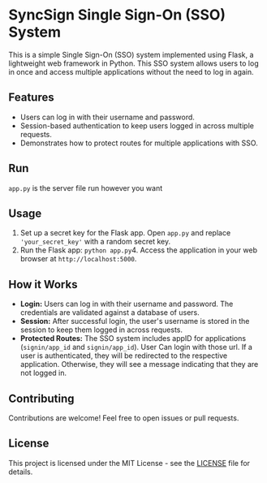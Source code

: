 

SyncSign Single Sign-On (SSO) System
=================================

This is a simple Single Sign-On (SSO) system implemented using Flask, a lightweight web framework in Python. This SSO system allows users to log in once and access multiple applications without the need to log in again.

Features
--------

*   Users can log in with their username and password.
*   Session-based authentication to keep users logged in across multiple requests.
*   Demonstrates how to protect routes for multiple applications with SSO.


Run
------

`app.py` is the server file run however you want


Usage
-----

1.  Set up a secret key for the Flask app. Open `app.py` and replace `'your_secret_key'` with a random secret key.
2.  Run the Flask app:
`python app.py`4.  Access the application in your web browser at `http://localhost:5000`.

How it Works
------------

*   **Login:** Users can log in with their username and password. The credentials are validated against a database of users.
*   **Session:** After successful login, the user's username is stored in the session to keep them logged in across requests.
*   **Protected Routes:** The SSO system includes appID for  applications (`signin/app_id` and `signin/app_id`). User Can login with those url. If a user is authenticated, they will be redirected to the respective application. Otherwise, they will see a message indicating that they are not logged in.

Contributing
------------

Contributions are welcome! Feel free to open issues or pull requests.

License
-------

This project is licensed under the MIT License - see the [LICENSE](LICENSE) file for details.